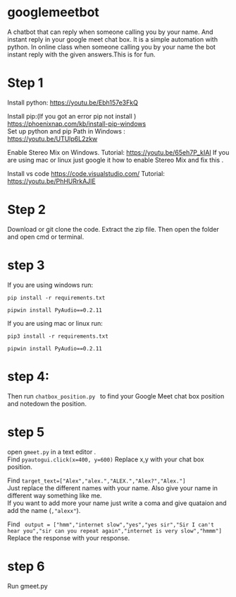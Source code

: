 # googlemeetbot
A chatbot that can reply when someone calling you by your name. And instant reply in your google meet chat box. It is a simple automation with python.
In online class when someone  calling you by your name the bot instant reply with the given answers.This is for fun.<br>


# Step 1
Install python:
https://youtu.be/Ebh157e3FkQ  <br>
 
Install pip:(If you got an error pip not install )  <br>
https://phoenixnap.com/kb/install-pip-windows  <br>
Set up python and pip  Path in Windows :  <br>
https://youtu.be/UTUlp6L2zkw

Enable Stereo Mix on Windows. 
Tutorial: https://youtu.be/65eh7P_kIAI
If you are using mac or linux just google it how to enable  Stereo Mix  and fix this .

Install vs code
https://code.visualstudio.com/
Tutorial:
https://youtu.be/PhHURrkAJlE
# Step 2
Download or git clone the code. Extract the zip file. Then open the folder and open cmd or terminal.

# step 3
If you are using windows run: <br>
```
pip install -r requirements.txt 
```
```
pipwin install PyAudio==0.2.11
```

If you are using mac or linux run:<br>
```
pip3 install -r requirements.txt
```
```
pipwin install PyAudio==0.2.11
```

# step 4:
Then run ```chatbox_position.py ``` to find your Google Meet chat box position and notedown the position.

# step 5
open ```gmeet.py``` in a text editor .<br>
Find 
```pyautogui.click(x=400, y=600)```
Replace x,y with your chat box position.<br>

Find 
```target_text=["Alex","alex.","ALEX.","Alex?","Alex."] ```
<br>
Just replace the different names with your name. Also give your name in different way something like me.<br>
If you want to add more your name just write a coma and give quataion and add the name (```,"alexx"```).<br>

Find 
``` output = ["hmm","internet slow","yes","yes sir","Sir I can't hear you","sir can you repeat again","internet is very slow","hmmm"]```<br>
Replace the response with your response.

# step 6
Run gmeet.py 




